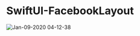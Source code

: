 # SwiftUI-FacebookLayout

![Jan-09-2020 04-12-38](https://user-images.githubusercontent.com/34432988/72008057-5e7db000-3296-11ea-8142-36cc06b5fcf5.gif)

